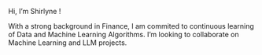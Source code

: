Hi, I’m Shirlyne ! 

With a strong background in Finance, I am commited to continuous learning of Data and Machine Learning Algorithms. I’m looking to collaborate on Machine Learning and LLM projects.

<!---
Shirlyngit/Shirlyngit is a ✨ special ✨ repository because its `README.md` (this file) appears on your GitHub profile.
You can click the Preview link to take a look at your changes.
--->
